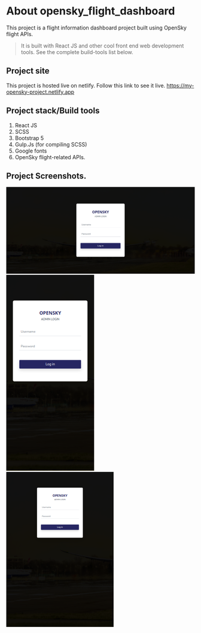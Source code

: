 # About opensky_flight_dashboard

This project is a flight information dashboard project built using OpenSky flight APIs. 
> It is built with React JS and other cool front end web development tools. See the complete build-tools list below.

## Project site

This project is hosted live on netlify. Follow this link to see it live.
https://my-opensky-project.netlify.app

## Project stack/Build tools

1. React JS
2. SCSS
3. Bootstrap 5
4. Gulp.Js (for compiling SCSS)
5. Google fonts
6. OpenSky flight-related APIs.

## Project Screenshots.

![Project screenshot](./opensky-flight-dashboard/src/assets/images/admin-login.png)
![Project screenshot](./opensky-flight-dashboard/src/assets/images/admin-login-mobile.png)
![Project screenshot](./opensky-flight-dashboard/src/assets/images/admin-login-ipad.png)

